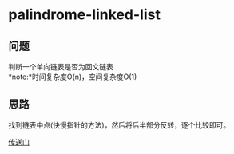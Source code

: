 # palindrome-linked-list

## 问题
判断一个单向链表是否为回文链表  
*note:*时间复杂度O(n)，空间复杂度O(1)

## 思路
找到链表中点(快慢指针的方法)，然后将后半部分反转，逐个比较即可。

[传送门](https://leetcode.com/problems/palindrome-linked-list/description/)
